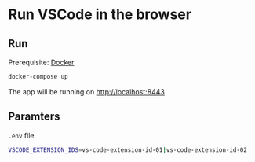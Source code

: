 # Run VSCode in the browser

## Run

Prerequisite: [Docker](https://docs.docker.com/engine/install/ubuntu/#install-using-the-convenience-script)

```bash
docker-compose up
```

The app will be running on [http://localhost:8443](http://localhost:8443)

## Paramters

`.env` file

```bash
VSCODE_EXTENSION_IDS=vs-code-extension-id-01|vs-code-extension-id-02
```
